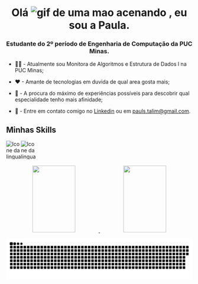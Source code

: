 <!--Titulo-->
<h1 align = "center"> Olá <img width=40 alt = "gif de uma mao acenando" src="https://raw.githubusercontent.com/kaueMarques/kaueMarques/master/hi.gif" > , eu sou a Paula. </h1>

<!--Sub-titulo-->
<h3 align = "center">Estudante do 2º período de Engenharia de Computação da PUC Minas.</h3>

<!--Breve descricao sobre mim-->
- 👩‍🎓 - Atualmente sou Monitora de Algoritmos e Estrutura de Dados l na PUC Minas;

- ❤ - Amante de tecnologias em duvida de qual area gosta mais;

- 📙 - A procura do máximo de experiências possíveis para descobrir qual especialidade tenho mais afinidade;

- 💬 - Entre em contato comigo no [Linkedin](www.linkedin.com/in/paula-talim-693120246) ou em pauls.talim@gmail.com.

<!-- Icones de linguagens que eu uso-->
## Minhas Skills

<div style = "display: flex" align = "left">
  <img alt = "Icone da linguagem de programcao C" height="50" width="40" src="https://cdn.jsdelivr.net/gh/devicons/devicon/icons/c/c-original.svg">
  <img alt = "Icone da linguagem de programcao C++ mais mais" height="50" width="40" src="https://cdn.jsdelivr.net/gh/devicons/devicon/icons/cplusplus/cplusplus-original.svg">
</div> <br>

<!--Quadros de atividades-->
<div align = center> 
  <!-- Quadro de stars-->
  <a href = "https://github.com/Paula-Talim">
  <img height="180em" width = "48%" src="https://github-readme-stats.vercel.app/api?username=Paula-Talim&show_icons=true&theme=radical&include_all_commits=true&count_private=true"/>
  <!-- Quadro de linguagens mais usadas -->
  <img height="180em" width = "48%" src="https://github-readme-stats.vercel.app/api/top-langs/?username=Paula-Talim&layout=compact&langs_count=7&theme=radical"/>
</div>

<!-- Animacao Cobrinha -->
![Snake animation](https://github.com/Paula-Talim/Paula-Talim/blob/output/github-contribution-grid-snake.svg)
